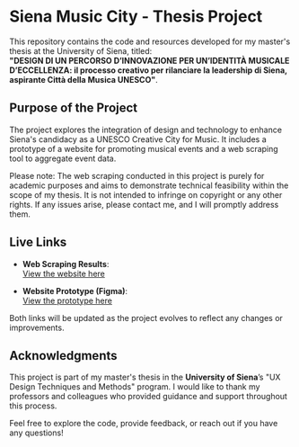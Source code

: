 # Siena Music City - Thesis Project

This repository contains the code and resources developed for my master's thesis at the University of Siena, titled:  
**"DESIGN DI UN PERCORSO D’INNOVAZIONE PER UN’IDENTITÀ MUSICALE D’ECCELLENZA: il processo creativo per rilanciare la leadership di Siena, aspirante Città della Musica UNESCO"**.

## Purpose of the Project

The project explores the integration of design and technology to enhance Siena's candidacy as a UNESCO Creative City for Music. It includes a prototype of a website for promoting musical events and a web scraping tool to aggregate event data.  

Please note: The web scraping conducted in this project is purely for academic purposes and aims to demonstrate technical feasibility within the scope of my thesis. It is not intended to infringe on copyright or any other rights. If any issues arise, please contact me, and I will promptly address them.

## Live Links

- **Web Scraping Results**:  
  [View the website here](https://gaia-cecchi.github.io/Siena-Music-City/)

- **Website Prototype (Figma)**:  
  [View the prototype here](https://www.figma.com/proto/gphnJVfNDCsEqwbdd6au4u/Prototipo-Sito-Web---Siena-Citt%C3%A0-della-Musica?node-id=303-1729&t=NT3avjGCStRKw5qB-1)

Both links will be updated as the project evolves to reflect any changes or improvements.

## Acknowledgments

This project is part of my master's thesis in the **University of Siena**’s "UX Design Techniques and Methods" program. I would like to thank my professors and colleagues who provided guidance and support throughout this process.

Feel free to explore the code, provide feedback, or reach out if you have any questions!
